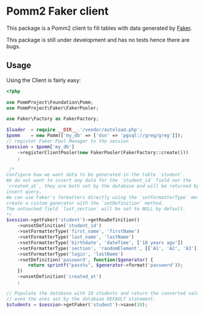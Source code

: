 # Pomm2 Faker client

This package is a Pomm2 client to fill tables with data generated by [Faker](https://github.com/fzaninotto/Faker).

This package is still under development and has no tests hence there are bugs.

## Usage

Using the Client is fairly easy:

```php
<?php

use PommProject\Foundation\Pomm;
use PommProject\Faker\FakerPooler;

use Faker\Factory as FakerFactory;

$loader  = require __DIR__.'/vendor/autoload.php';
$pomm    = new Pomm(['my_db' => ['dsn' => 'pgsql://greg/greg']]);
// register Faker Pool Manager to the session
$session = $pomm['my_db']
    ->registerClientPooler(new FakerPooler(FakerFactory::create()))
    ;

 /*
Configure how we want data to be generated in the table `student`.
We do not want to insert any data for the `student_id` field nor the
`created_at`, they are both set by the database and will be returned by the
insert query.
We can use Faker's formatters directly using the `setFormatterType` method or
create a custom generator with the `setDefinition` method.
The untouched field `last_section` will be set to NULL by default.
*/
$session->getFaker('student')->getRowDefinition()
    ->unsetDefinition('student_id')
    ->setFormatterType('first_name', 'firstName')
    ->setFormatterType('last_name', 'lastName')
    ->setFormatterType('birthdate', 'dateTime', ['18 years ago'])
    ->setFormatterType('section', 'randomElement', [['A1', 'A2', 'A3']])
    ->setFormatterType('login', 'lastName')
    ->setDefinition('password', function($generator) {
        return sprintf("pass%s", $generator->format('password'));
    })
    ->unsetDefinition('created_at')
    ;

// Populate the database with 10 students and return the converted values
// even the ones set by the database DEFAULT statement.
$students = $session->getFaker('student')->save(10);
```

